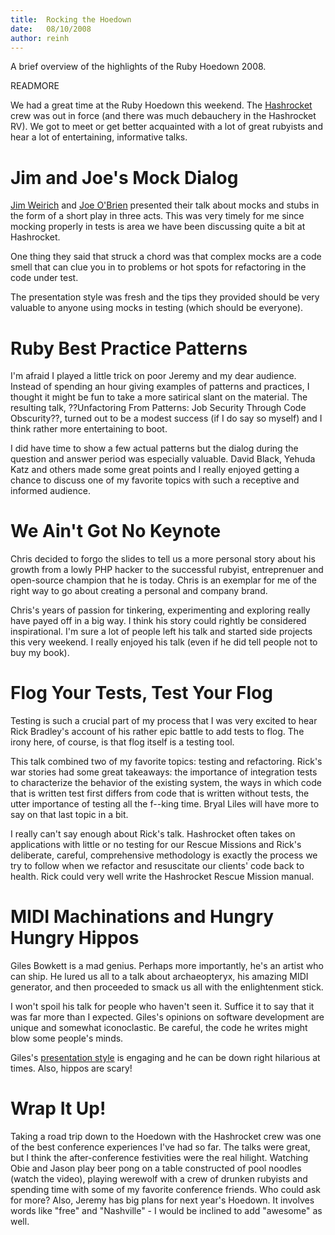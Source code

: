 ```yaml
--- 
title:  Rocking the Hoedown
date:   08/10/2008
author: reinh
--- 
```


A brief overview of the highlights of the Ruby Hoedown 2008.

READMORE

We had a great time at the Ruby Hoedown this weekend. The
[Hashrocket](http://hashrocket.com) crew was out in force (and there was much
debauchery in the Hashrocket RV). We got to meet or get better acquainted with
a lot of great rubyists and hear a lot of entertaining, informative talks.

# Jim and Joe's Mock Dialog

[Jim Weirich](http://onestepback.org/) and [Joe O'Brien](http://objo.com/)
presented their talk about mocks and stubs in the form of a short play in three
acts. This was very timely for me since mocking properly in tests is area we
have been discussing quite a bit at Hashrocket.

One thing they said that struck a chord was that complex mocks are a code smell
that can clue you in to problems or hot spots for refactoring in the code under
test.

The presentation style was fresh and the tips they provided should be very
valuable to anyone using mocks in testing (which should be everyone).

# Ruby Best Practice Patterns

I'm afraid I played a little trick on poor Jeremy and my dear audience. Instead
of spending an hour giving examples of patterns and practices, I thought it
might be fun to take a more satirical slant on the material. The resulting
talk, ??Unfactoring From Patterns: Job Security Through Code Obscurity??,
turned out to be a modest success (if I do say so myself) and I think rather
more entertaining to boot.

I did have time to show a few actual patterns but the dialog during the
question and answer period was especially valuable. David Black, Yehuda Katz
and others made some great points and I really enjoyed getting a chance to
discuss one of my favorite topics with such a receptive and informed audience.

# We Ain't Got No Keynote

Chris decided to forgo the slides to tell us a more personal story about his
growth from a lowly PHP hacker to the successful rubyist, entreprenuer and
open-source champion that he is today. Chris is an exemplar for me of the right
way to go about creating a personal and company brand.

Chris's years of passion for tinkering, experimenting and exploring really have
payed off in a big way. I think his story could rightly be considered
inspirational. I'm sure a lot of people left his talk and started side projects
this very weekend. I really enjoyed his talk (even if he did tell people not to
buy my book).

# Flog Your Tests, Test Your Flog

Testing is such a crucial part of my process that I was very excited to hear
Rick Bradley's account of his rather epic battle to add tests to flog. The
irony here, of course, is that flog itself is a testing tool.

This talk combined two of my favorite topics: testing and refactoring. Rick's
war stories had some great takeaways: the importance of integration tests to
characterize the behavior of the existing system, the ways in which code that
is written test first differs from code that is written without tests, the
utter importance of testing all the f--king time. Bryal Liles will have more to
say on that last topic in a bit.

I really can't say enough about Rick's talk. Hashrocket often takes on
applications with little or no testing for our Rescue Missions and Rick's
deliberate, careful, comprehensive methodology is exactly the process we try to
follow when we refactor and resuscitate our clients' code back to health. Rick
could very well write the Hashrocket Rescue Mission manual.

# MIDI Machinations and Hungry Hungry Hippos

Giles Bowkett is a mad genius. Perhaps more importantly, he's an artist who can
ship. He lured us all to a talk about archaeopteryx, his amazing MIDI
generator, and then proceeded to smack us all with the enlightenment stick.

I won't spoil his talk for people who haven't seen it. Suffice it to say that
it was far more than I expected. Giles's opinions on software development are
unique and somewhat iconoclastic. Be careful, the code he writes might blow
some people's minds.

Giles's [presentation
style](http://gilesbowkett.blogspot.com/2008/04/my-approach-to-giving-presentations.html)
is engaging and he can be down right hilarious at times. Also, hippos are
scary!

# Wrap It Up!

Taking a road trip down to the Hoedown with the Hashrocket crew was one of the
best conference experiences I've had so far. The talks were great, but I think
the after-conference festivities were the real hilight. Watching Obie and Jason
play beer pong on a table constructed of pool noodles (watch the video),
playing werewolf with a crew of drunken rubyists and spending time with some of
my favorite conference friends. Who could ask for more? Also, Jeremy has big
plans for next year's Hoedown. It involves words like "free" and "Nashville" -
I would be inclined to add "awesome" as well.
